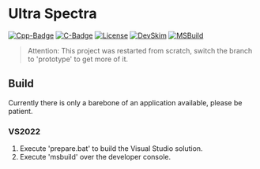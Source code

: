 ﻿# Ultra Spectra

[Cpp-Badge]: https://img.shields.io/badge/C%2B%2B-20-blue
[C-Badge]: https://img.shields.io/badge/C-17-blue
[License-Badge]: https://img.shields.io/badge/License-MIT-blue

[Cpp-Url]: https://en.wikipedia.org/wiki/C%2B%2B
[C-Url]: https://en.wikipedia.org/wiki/C_(programming_language)
[License-Url]: https://opensource.org/licenses/MIT

[![Cpp-Badge]][Cpp-Url]
[![C-Badge]][C-Url]
[![License][License-Badge]][License-Url]
[![DevSkim](https://github.com/larioteo/ultra/actions/workflows/devskim.yml/badge.svg)](https://github.com/larioteo/ultra/actions/workflows/devskim.yml)
[![MSBuild](https://github.com/larioteo/ultra/actions/workflows/msbuild.yml/badge.svg)](https://github.com/larioteo/ultra/actions/workflows/msbuild.yml)

> Attention: This project was restarted from scratch, switch the branch to 'prototype' to get more of it.

## Build
Currently there is only a barebone of an application available, please be patient.

### VS2022
1. Execute 'prepare.bat' to build the Visual Studio solution.
2. Execute 'msbuild' over the developer console.

